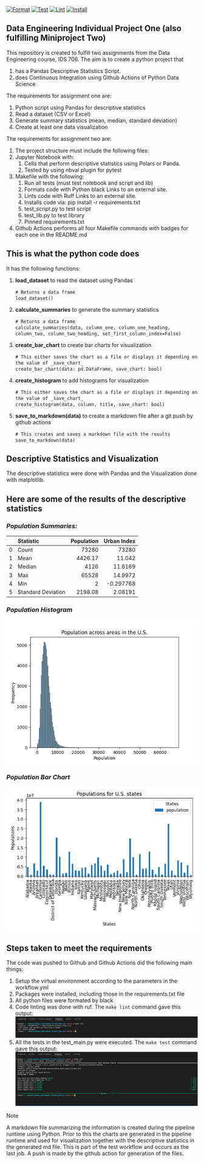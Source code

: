 [![Format](https://github.com/nogibjj/Leonard_Eshun_Individual_Project_One/actions/workflows/format.yml/badge.svg)](https://github.com/nogibjj/Leonard_Eshun_Individual_Project_One/actions/workflows/format.yml)
[![Test](https://github.com/nogibjj/Leonard_Eshun_Individual_Project_One/actions/workflows/test.yml/badge.svg)](https://github.com/nogibjj/Leonard_Eshun_Individual_Project_One/actions/workflows/test.yml)
[![Lint](https://github.com/nogibjj/Leonard_Eshun_Individual_Project_One/actions/workflows/lint.yml/badge.svg)](https://github.com/nogibjj/Leonard_Eshun_Individual_Project_One/actions/workflows/lint.yml)
[![Install](https://github.com/nogibjj/Leonard_Eshun_Individual_Project_One/actions/workflows/install.yml/badge.svg)](https://github.com/nogibjj/Leonard_Eshun_Individual_Project_One/actions/workflows/install.yml)


## Data Engineering Individual Project One (also fulfilling Miniproject Two)

This repository is created to fulfill two assignments from the Data Engineering course, IDS 706. The aim is to create a python project that
1. has a Pandas Descriptive Statistics Script.
1. does Continuous Integration using Github Actions of Python Data Science

The requirements for assignment one are:
1. Python script using Pandas for descriptive statistics
1. Read a dataset (CSV or Excel)
1. Generate summary statistics (mean, median, standard deviation)
1. Create at least one data visualization

The requirements for assignment two are:
1. The project structure must include the following files:
1. Jupyter Notebook with: 
	1. Cells that perform descriptive statistics using Polars or Panda.
	1. Tested by using nbval plugin for pytest
1. Makefile with the following:
	1. Run all tests (must test notebook and script and lib)
	1. Formats code with Python black Links to an external site.
	1. Lints code with Ruff Links to an external site.
	1. Installs code via:  pip install -r requirements.txt
	1. test_script.py to test script
	1. test_lib.py to test library
	1. Pinned requirements.txt
1. Github Actions performs all four Makefile commands with badges for each one in the README.md

## This is what the python code does
It has the following functions:

1. **load_dataset** to read the dataset using Pandas
	```
	# Returns a data frame
	load_dataset()
	
	```
1. **calculate_summaries** to generate the summary statistics
	```
	# Returns a data frame
	calculate_summaries(data, column_one, column_one_heading, column_two, column_two_heading, set_first_column_index=False)
	```
1. **create_bar_chart** to create bar charts for visualization
	```
	# This either saves the chart as a file or displays it depending on the value of _save_chart_
	create_bar_chart(data: pd.DataFrame, save_chart: bool)
	```
1. **create_histogram** to add histograms for visualization
	```
	# This either saves the chart as a file or displays it depending on the value of _save_chart_
	create_histogram(data, column, title, save_chart: bool)
	```
1. **save_to_markdown(data)** to create a markdown file after a git push by github actions
	```
	# This creates and saves a markdown file with the results
	save_to_markdown(data)
	```


## Descriptive Statistics and Visualization
The descriptive statistics were done with Pandas and the Visualization done with matplotlib.

## Here are some of the results of the descriptive statistics

### _Population Summaries:_
|    | Statistic          |   Population |   Urban Index |
|---:|:-------------------|-------------:|--------------:|
|  0 | Count              |     73280    |  73280        |
|  1 | Mean               |      4426.17 |     11.042    |
|  2 | Median             |      4126    |     11.6169   |
|  3 | Max                |     65528    |     14.9972   |
|  4 | Min                |         2    |     -0.297768 |
|  5 | Standard Deviation |      2198.08 |      2.08191  |

### _Population Histogram_

![population_histogram](population_histogram.png)

### _Population Bar Chart_

![population_bar](population_bar.png)

## Steps taken to meet the requirements
The code was pushed to Github and Github Actions did the following main things:

1. Setup the virtual environment according to the parameters in the workflow.yml
1. Packages were installed, including those in the requirements.txt file
1. All python files were formated by black
1. Code linting was done with ruf. The `make lint` command gave this output:  
![Make Lint](assets/make_lint.png)
1. All the tests in the test_main.py were executed. The `make test` command gave this output:  
![Make Test](assets/make_test.png)

> [!NOTE]
> A markdown file summarizing the information is created during the pipeline runtime using Python. Prior to this the charts are generated in the pipeline runtime and used for visualization together with the descriptive statistics in the generated md file. This is part of the test workflow and occurs as the last job. A push is made by the github action for generation of the files.
